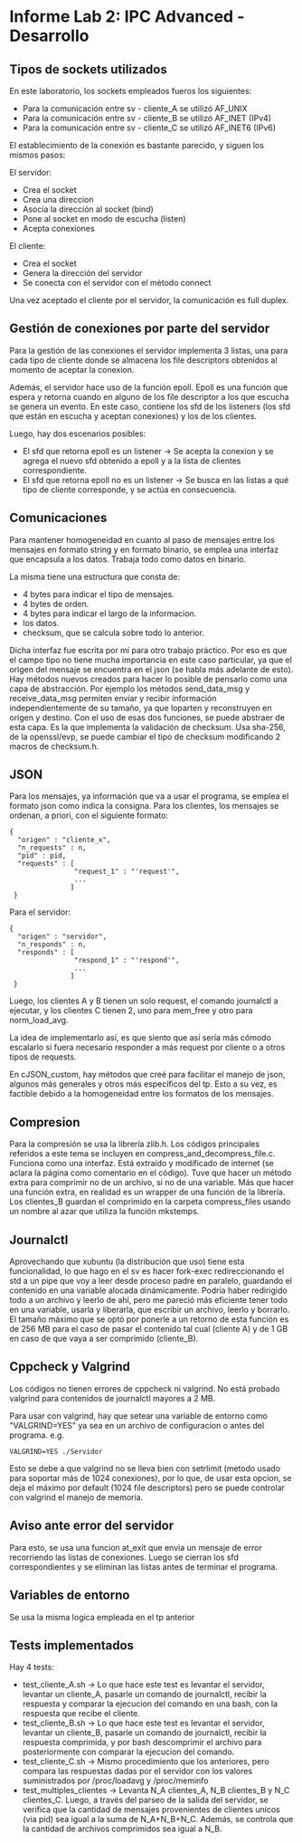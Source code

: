 # Informe Lab 2: IPC Advanced - Desarrollo


## Tipos de sockets utilizados

En este laboratorio, los sockets empleados fueros los siguientes:
- Para la comunicación entre sv - cliente_A se utilizó AF_UNIX
- Para la comunicación entre sv - cliente_B se utilizó AF_INET  (IPv4)
- Para la comunicación entre sv - cliente_C se utilizó AF_INET6 (IPv6)

El establecimiento de la conexión es bastante parecido, y siguen los mismos pasos:

El servidor:
  - Crea el socket
  - Crea una direccion
  - Asocia la dirección al socket (bind)
  - Pone al socket en modo de escucha (listen)
  - Acepta conexiones

El cliente:
  - Crea el socket
  - Genera la dirección del servidor
  - Se conecta con el servidor con el método connect

Una vez aceptado el cliente por el servidor, la comunicación es full duplex.

## Gestión de conexiones por parte del servidor

Para la gestión de las conexiones el servidor implementa 3 listas, una para cada tipo de cliente donde se almacena los file descriptors obtenidos al momento de aceptar la conexion.

Además, el servidor hace uso de la función epoll. Epoll es una función que espera y retorna cuando en alguno de los file descriptor a los que escucha se genera un evento.
En este caso, contiene los sfd de los listeners (los sfd que están en escucha y aceptan conexiones) y los de los clientes.

Luego, hay dos escenarios posibles:
  - El sfd que retorna epoll es un listener -> Se acepta la conexion y se agrega el nuevo sfd obtenido a epoll y a la lista de clientes correspondiente.
  - El sfd que retorna epoll no es un listener -> Se busca en las listas a qué tipo de cliente corresponde, y se actúa en consecuencia. 

## Comunicaciones

Para mantener homogeneidad en cuanto al paso de mensajes entre los mensajes en formato string y en formato binario, se emplea una interfaz que encapsula a los datos. Trabaja todo como datos en binario.

La misma tiene una estructura que consta de:
 - 4 bytes para indicar el tipo de mensajes. 
 - 4 bytes de orden.
 - 4 bytes para indicar el largo de la informacion.
 - los datos.
 - checksum, que se calcula sobre todo lo anterior.

Dicha interfaz fue escrita por mí para otro trabajo práctico. Por eso es que el campo tipo no tiene mucha importancia en este caso particular, ya que el origen del mensaje se encuentra en el json (se habla más adelante de esto). Hay métodos nuevos creados para hacer lo posible de pensarlo como una capa de abstracción. Por ejemplo los métodos send_data_msg y receive_data_msg permiten enviar y recibir información independientemente de su tamaño, ya que loparten y reconstruyen en origen y destino. Con el uso de esas dos funciones, se puede abstraer de esta capa. Es la que implementa la validación de checksum. Usa sha-256, de la openssl/evp, se puede cambiar el tipo de checksum modificando 2 macros de checksum.h. 

## JSON

Para los mensajes, ya información que va a usar el programa, se emplea el formato json como indica la consigna.
Para los clientes, los mensajes se ordenan, a priori, con el siguiente formato:

    {
      "origen" : "cliente_x",
      "n_requests" : n,
      "pid" : pid,
      "requests" : [
                    "request_1" : "'request'",
                    ...
                   ]
     }

Para el servidor:

    {
      "origen" : "servidor",
      "n_responds" : n,
      "responds" : [
                    "respond_1" : "'respond'",
                    ...
                   ]
     }
     
Luego, los clientes A y B tienen un solo request, el comando journalctl a ejecutar, y los clientes C tienen 2, uno para mem_free y otro para norm_load_avg.

La idea de implementarlo así, es que siento que así sería más cómodo escalarlo si fuera necesario responder a más request por cliente o a otros tipos de requests.

En cJSON_custom, hay métodos que creé para facilitar el manejo de json, algunos más generales y otros más específicos del tp. Esto a su vez, es factible debido a la homogeneidad entre los formatos de los mensajes.

## Compresion

Para la compresión se usa la librería zlib.h. Los códigos principales referidos a este tema se incluyen en compress_and_decompress_file.c. Funciona como una interfaz. Está extraído y modificado de internet (se aclara la página como comentario en el código). Tuve que hacer un método extra para comprimir no de un archivo, si no de una variable. Más que hacer una función extra, en realidad es un wrapper de una función de la librería. Los clientes_B guardan el comprimido en la carpeta compress_files usando un nombre al azar que utiliza la función mkstemps.

## Journalctl

Aprovechando que xubuntu (la distribución que uso) tiene esta funcionalidad, lo que hago en el sv es hacer fork-exec redireccionando el std a un pipe que voy a leer desde proceso padre en paralelo, guardando el contenido en una variable alocada dinámicamente. Podría haber redirigido todo a un archivo y leerlo de ahí, pero me pareció más eficiente tener todo en una variable, usarla y liberarla, que escribir un archivo, leerlo y borrarlo. El tamaño máximo que se optó por ponerle a un retorno de esta función es de 256 MB para el caso de pasar el contenido tal cual (cliente A) y de 1 GB en caso de que vaya a ser comprimido (cliente_B). 

## Cppcheck y Valgrind

Los códigos no tienen errores de cppcheck ni valgrind. No está probado valgrind para contenidos de journalctl mayores a 2 MB.

Para usar con valgrind, hay que setear una variable de entorno como "VALGRIND=YES" ya sea en un archivo de configuracion o antes del programa. e.g.

    VALGRIND=YES ./Servidor

Esto se debe a que valgrind no se lleva bien con setrlimit (metodo usado para soportar más de 1024 conexiones), por lo que, de usar esta opcion, se deja el máximo por default (1024 file descriptors) pero se puede controlar con valgrind el manejo de memoria.

## Aviso ante error del servidor

Para esto, se usa una funcion at_exit que envia un mensaje de error recorriendo las listas de conexiones. Luego se cierran los sfd correspondientes y se eliminan las listas antes de terminar el programa.

## Variables de entorno

Se usa la misma logica empleada en el tp anterior

## Tests implementados

Hay 4 tests:
- test_cliente_A.sh -> Lo que hace este test es levantar el servidor, levantar un cliente_A, pasarle un comando de journalctl, recibir la respuesta y comparar la ejecucion del comando en una bash, con la respuesta que recibe el cliente.
- test_cliente_B.sh -> Lo que hace este test es levantar el servidor, levantar un cliente_B, pasarle un comando de journalctl, recibir la respuesta comprimida, y por bash descomprimir el archivo para posteriormente con comparar la ejecucion del comando.
- test_cliente_C.sh -> Mismo procedimiento que los anteriores, pero compara las respuestas dadas por el servidor con los valores suministrados por /proc/loadavg y /proc/meminfo
- test_multiples_clientes -> Levanta N_A clientes_A, N_B clientes_B y N_C clientes_C. Luego, a través del parseo de la salida del servidor, se verifica que la cantidad de mensajes provenientes de clientes unicos (via pid) sea igual a la suma de N_A+N_B+N_C. Además, se controla que la cantidad de archivos comprimidos sea igual a N_B.
